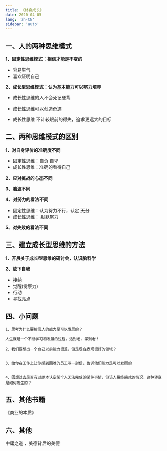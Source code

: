 ```yaml
---
title: 《终身成长》
date: 2020-04-05
lang: 'zh-CN'
sidebar: 'auto'
---
```


## 一、人的两种思维模式

**1、固定性思维模式：相信才能是不变的**

- 容易生气
- 喜欢证明自己

**2、成长型思维模式：认为基本能力可以努力培养**

- 成长性思维的人不会死记硬背

- 成长性思维可以创造奇迹

- 成长性思维 不计较眼前的得失，追求更远大的目标



## 二、两种思维模式的区别

**1、对自身评价的准确度不同**

- 固定性思维：自负  自卑
- 成长性思维：准确的看待自己

**2、应对挑战的心态不同**

**3、脑波不同**

**4、对努力的看法不同**

- 固定性思维：认为努力不行，认定 天分
- 成长性思维： 默默努力

**5、对失败的看法不同**



## 三、建立成长型思维的方法

**1、开展关于成长型思维的研讨会，认识脑科学**

**2、放下自我**

-  接纳
-  觉醒(觉察力)
-  行动
-  寻找亮点



## 四、小问题

```
1、思考为什么要相信人的能力是可以发展的？

人生就是一个不断学习和发展的过程，活到老，学到老！

2、我们要想出一个自己以前能力很差，但是现在表现很好的领域？


3、给你在工作上让你感到困难的员工写一封信，告诉他们能力是可以发展的


4、回想过去是否有过原本认定某个人无法完成的某件事情，但该人最终完成的情况，这种转变是如何发生的？

```



## 五、其他书籍

《商业的本质》



## 六、其他

中庸之道 ，美德背后的美德